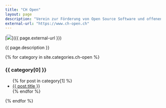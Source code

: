 ```yaml
---
title: "CH Open"
layout: page
description: "Verein zur Förderung von Open Source Software und offenen Standards in der Schweiz"
external-url: "https://www.ch-open.ch"
---
```


[![](https://www.ch-open.ch/wp-content/uploads/2019/04/logo_chopen_web_big-1.png)]({{ page.external-url }})

{{ page.description }}

{% for category in site.categories.ch-open %}
  <h3>{{ category[0] }}</h3>
  <ul>
    {% for post in category[1] %}
      <li><a href="{{ post.url }}">{{ post.title }}</a></li>
    {% endfor %}
  </ul>
{% endfor %}
